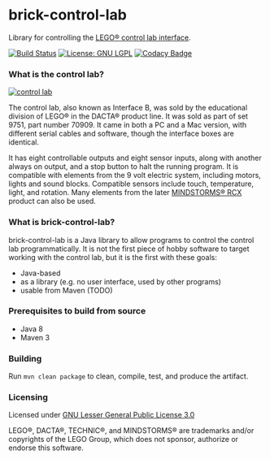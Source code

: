 # brick-control-lab

Library for controlling the [LEGO® control lab interface][1].

[![Build Status][2]][3]
[![License: GNU LGPL][4]](http://www.gnu.org/licenses/lgpl-3.0.en.html)
[![Codacy Badge][5]][6]

### What is the control lab?

[![control lab][7]][8]

The control lab, also known as Interface B, was sold by the educational division of LEGO® in the DACTA® product line.
It was sold as part of set 9751, part number 70909. It came in both a PC and a Mac version, with different serial cables
and software, though the interface boxes are identical.

It has eight controllable outputs and eight sensor inputs, along with another always on output, and a stop button to
halt the running program.
It is compatible with elements from the 9 volt electric system, including motors, lights and sound blocks.
Compatible sensors include touch, temperature, light, and rotation. Many elements from the later [MINDSTORMS® RCX][9]
product can also be used.

### What is brick-control-lab?

brick-control-lab is a Java library to allow programs to control the control lab programmatically. It is not the first
piece of hobby software to target working with the control lab, but it is the first with these goals:
* Java-based
* as a library (e.g. no user interface, used by other programs)
* usable from Maven (TODO)

### Prerequisites to build from source
* Java 8
* Maven 3

### Building
Run ```mvn clean package``` to clean, compile, test, and produce the artifact.

### Licensing
Licensed under [GNU Lesser General Public License 3.0](http://www.gnu.org/licenses/lgpl-3.0.en.html)

[1]: http://www.peeron.com/inv/sets/9751-1
[2]: https://travis-ci.org/chabala/brick-control-lab.svg?branch=master
[3]: https://travis-ci.org/chabala/brick-control-lab
[4]: http://img.shields.io/badge/license-GNU_LGPL-brightgreen.svg?style=flat
[5]: https://api.codacy.com/project/badge/Grade/f05f0d18f49a48659b1066884a7fef68
[6]: https://www.codacy.com/app/chabala/brick-control-lab
[7]: http://www.bricklink.com/SL/9751-1.jpg
[8]: http://www.bricklink.com/catalogItemPic.asp?S=9751-1
[9]: https://en.wikipedia.org/wiki/Lego_Mindstorms#RCX

LEGO®, DACTA®, TECHNIC®, and MINDSTORMS® are trademarks and/or copyrights of the LEGO Group,
which does not sponsor, authorize or endorse this software.
